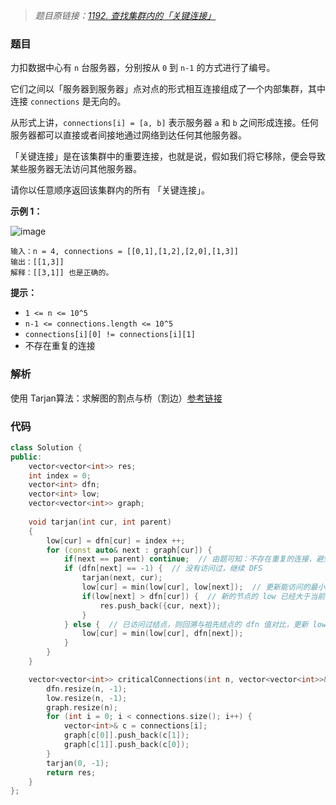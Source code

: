 > *题目原链接：[1192. 查找集群内的「关键连接」](https://leetcode-cn.com/contest/weekly-contest-154/problems/critical-connections-in-a-network/)*

### 题目

力扣数据中心有 `n` 台服务器，分别按从 `0` 到 `n-1` 的方式进行了编号。

它们之间以「服务器到服务器」点对点的形式相互连接组成了一个内部集群，其中连接 `connections` 是无向的。

从形式上讲，`connections[i] = [a, b]` 表示服务器 `a` 和 `b` 之间形成连接。任何服务器都可以直接或者间接地通过网络到达任何其他服务器。

「关键连接」是在该集群中的重要连接，也就是说，假如我们将它移除，便会导致某些服务器无法访问其他服务器。

请你以任意顺序返回该集群内的所有 「关键连接」。

**示例 1：**

![image](https://github.com/lichangao1826/LeetCode-Contest/blob/master/Weekly-Contest-154/Resources/critical-connections-in-a-network.png)

```
输入：n = 4, connections = [[0,1],[1,2],[2,0],[1,3]]
输出：[[1,3]]
解释：[[3,1]] 也是正确的。
```

**提示：**

- `1 <= n <= 10^5`
- `n-1 <= connections.length <= 10^5`
- `connections[i][0] != connections[i][1]`
- 不存在重复的连接

### 解析

使用 Tarjan算法：求解图的割点与桥（割边）[参考链接](https://www.cnblogs.com/nullzx/p/7968110.html)

### 代码

```cpp
class Solution {
public:
    vector<vector<int>> res;
    int index = 0;
    vector<int> dfn;
    vector<int> low;
    vector<vector<int>> graph;
    
    void tarjan(int cur, int parent)
    {
        low[cur] = dfn[cur] = index ++;
        for (const auto& next : graph[cur]) {
            if(next == parent) continue;  // 由题可知：不存在重复的连接，避免重复访问
            if (dfn[next] == -1) {  // 没有访问过，继续 DFS
                tarjan(next, cur);
                low[cur] = min(low[cur], low[next]);  // 更新能访问的最小序号的祖先结点
                if(low[next] > dfn[cur]) {  // 新的节点的 low 已经大于当前节点的序号，说明已经不在同一个强联通分量里了
                    res.push_back({cur, next});
                }
            } else {  // 已访问过结点，则回溯与祖先结点的 dfn 值对比，更新 low 值
                low[cur] = min(low[cur], dfn[next]);
            }
        }
    }

    vector<vector<int>> criticalConnections(int n, vector<vector<int>>& connections) {
        dfn.resize(n, -1);
        low.resize(n, -1);    
        graph.resize(n);
        for (int i = 0; i < connections.size(); i++) {
            vector<int>& c = connections[i];
            graph[c[0]].push_back(c[1]);
            graph[c[1]].push_back(c[0]);
        }
        tarjan(0, -1);
        return res;
    }
};
```